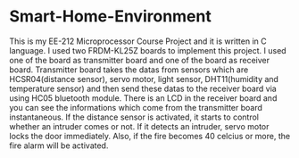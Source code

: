 # Smart-Home-Environment
This is my EE-212 Microprocessor Course Project and it is written in C language. I used two FRDM-KL25Z boards to implement this project. I used one of the board as transmitter board and one of the board as receiver board. Transmitter board takes the datas from sensors which are HCSR04(distance sensor), servo motor, light sensor, DHT11(humidity and temperature sensor) and then send these datas to the receiver board via using HC05 bluetooth module. There is an LCD in the receiver board and you can see the informations which come from the transmitter board instantaneous. If the distance sensor is activated, it starts to control whether an intruder comes or not. If it detects an intruder, servo motor locks the door immediately. Also, if the fire becomes 40 celcius or more, the fire alarm will be activated.
